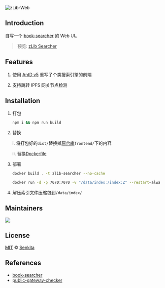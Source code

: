 ![zLib-Web](https://socialify.git.ci/Senkita/zLib-Web/image?description=1&descriptionEditable=%E8%87%AA%E5%86%99%E4%B8%80%E4%B8%AA%20Book-Searcher%20%E7%9A%84%20Web%20UI%E3%80%82&font=KoHo&forks=1&issues=1&logo=data%3Aimage%2Fsvg%2Bxml%3Bbase64%2CPD94bWwgdmVyc2lvbj0iMS4wIiBlbmNvZGluZz0iVVRGLTgiPz4KPHN2ZyBpZD0iX%2BWbvuWxgl8x%20IiBkYXRhLW5hbWU9IuWbvuWxgiAxIiB4bWxucz0iaHR0cDovL3d3dy53My5vcmcvMjAwMC9zdmci%20IHZpZXdCb3g9IjAgMCA1MTIgNTEyIj4KICA8cGF0aCBkPSJNMTE2Ljc5LDI0Ljc1SDM5NS40Nm0t%20NTQuMTgsMEwxMTYuMjksNDc0Ljc1aDE1My4xbTIyLjUxLTk5Ljk5djExMi41bTAtMTY4LjR2Mjgu%20MTJtMzQuNDEtODQuNzN2MjI1bTEyLjQxLTEyLjUxYzMxLjA3LDAsNTYuMjUtMjUuMTgsNTYuMjUt%20NTYuMjVzLTI1LjE4LTU2LjI1LTU2LjI1LTU2LjI1IiBzdHlsZT0iZmlsbDogbm9uZTsgc3Ryb2tl%20OiAjMDAwOyBzdHJva2UtbWl0ZXJsaW1pdDogMTA7IHN0cm9rZS13aWR0aDogMjVweDsiLz4KPC9z%20dmc%2B&name=1&pattern=Brick%20Wall&pulls=1&stargazers=1&theme=Auto)

## Introduction

自写一个 [book-searcher](https://github.com/book-searcher-org/book-searcher) 的 Web UI。

> 预览: [zLib Searcher](https://zLib.Senkita.cc)

## Features

1. 使用 [AntD v5](https://github.com/ant-design/ant-design) 重写了个类搜索引擎的前端

2. 支持跳转 IPFS 网关节点检测

## Installation

1. 打包

    ```bash
    npm i && npm run build
    ```

2. 替换

    i. 将打包好的`dist/`替换掉[原仓库](https://github.com/book-searcher-org/book-searcher)`frontend/`下的内容

    ii. 替换[Dockerfile](Dockerfile)

3. 部署

    ```bash
    docker build . -t zlib-searcher --no-cache

    docker run -d -p 7070:7070 -v "/data/index:/index:Z" --restart=always --name "zLib-Searcher" zlib-searcher
    ```

4. 解压索引文件压缩包到`/data/index/`

## Maintainers

<a href="https://github.com/Senkita/zLib-Web/graphs/contributors">
  <img src="https://contrib.rocks/image?repo=Senkita/zLib-Web" />
</a>

## License

[MIT](LICENSE) &copy; [Senkita](https://github.com/Senkita)

## References

-   [book-searcher](https://github.com/book-searcher-org/book-searcher)
-   [public-gateway-checker](https://github.com/1kbtool-com/public-gateway-checker)
